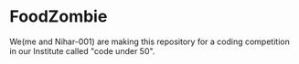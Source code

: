 # FoodZombie
We(me and Nihar-001) are making this repository for a coding competition in our Institute called "code under 50".

